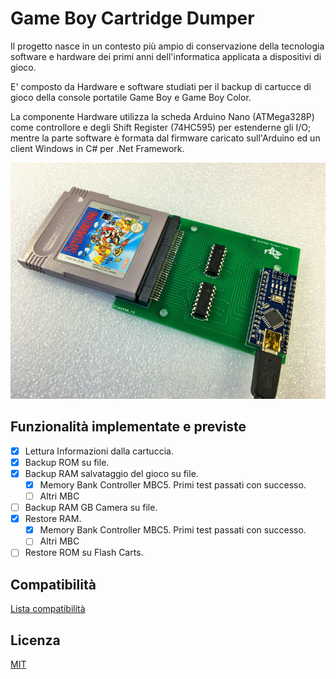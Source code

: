 ﻿# Game Boy Cartridge Dumper

Il progetto nasce in un contesto più ampio di conservazione della tecnologia software e hardware dei primi anni dell'informatica applicata a dispositivi di gioco.

E' composto da Hardware e software studiati per il backup di cartucce di gioco della console portatile Game Boy e Game Boy Color.

La componente Hardware utilizza la scheda Arduino Nano (ATMega328P) come controllore e degli Shift Register (74HC595) per estenderne gli I/O; mentre la parte software è formata dal firmware caricato sull'Arduino ed un client Windows in C# per .Net Framework.


![alt text](https://github.com/DrVector-000/GB-Cartridge-Dumper/blob/main/Images/GB%20Cartridge%20Dumper%20001.JPG?raw=true)

## Funzionalità implementate e previste
- [x] Lettura Informazioni dalla cartuccia.
- [x] Backup ROM su file.
- [x] Backup RAM salvataggio del gioco su file.
	- [x] Memory Bank Controller MBC5. Primi test passati con successo.
	- [ ] Altri MBC
- [ ] Backup RAM GB Camera su file.
- [X] Restore RAM.
	- [x] Memory Bank Controller MBC5. Primi test passati con successo.
	- [ ] Altri MBC
- [ ] Restore ROM su Flash Carts.

## Compatibilità
[Lista compatibilità](https://github.com/DrVector-000/GB-Cartridge-Dumper/blob/main/Docs/Compatibility%20List.txt)

## Licenza
[MIT](https://github.com/DrVector-000/GB-Cartridge-Dumper/blob/main/LICENSE.txt)
